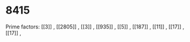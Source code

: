 # 8415

Prime factors: [[3]] , [[2805]] , [[3]] , [[935]] , [[5]] , [[187]] , [[11]] , [[17]] , [[17]] , 